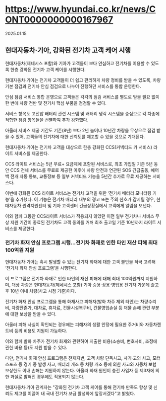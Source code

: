# https://www.hyundai.co.kr/news/CONT0000000000167967

2025.01.15

## 현대자동차·기아, 강화된 전기차 고객 케어 시행

현대자동차(제네시스 포함)와 기아가 고객들이 보다 안심하고 전기차를 이용할 수 있도록 한층 강화된 전기차 고객 케어를 시행한다.

현대자동차·기아는 전기차 고객들이 더 쉽고 편리하게 차량 정비를 받을 수 있도록, 차량 기본 점검과 전기차 안심 점검으로 나누어 진행하던 서비스를 통합 운영한다.

안심 점검 서비스 통합 운영으로 고객들은 각각의 점검 서비스를 별도로 받을 필요 없이 한 번에 차량 전반 및 전기차 핵심 부품을 점검할 수 있다.

서비스 항목도 고전압 배터리 관련 시스템 및 배터리 냉각 시스템을 중심으로 각 차종에 적합한 점검 항목들을 선별하여 추가 강화했다.

아울러 서비스 제공 기간도 기존(8년) 보다 2년 늘어나 10년간 차량을 무상으로 점검 받을 수 있어, 고객들의 전기차에 대한 신뢰도를 제고할 수 있을 것으로 기대된다.

현대자동차·기아는 전기차 고객을 대상으로 한층 강화된 CCS(커넥티드 카 서비스) 라이트 서비스를 제공한다.

CCS 라이트 서비스는 5년 무료+ 요금제에 포함된 서비스로, 최초 가입일 기준 5년 동안 CCS 전체 서비스를 무료로 제공한 이후에 차량 안전과 연관된 SOS 긴급출동, 에어백 전개 자동 통보, 교통정보 등 일부 커넥티드 기능을 5년간 추가로 무료 제공하는 서비스다.

이번에 강화된 CCS 라이트 서비스는 전기차 고객을 위한 ‘전기차 배터리 모니터링 기능’을 추가했다. 이 기능은 전기차 배터리 내부의 경고 또는 주의 신호가 감지될 경우, 현대자동차 원격지원센터 및 기아 고객센터 긴급상황실에서 고객에게 알림을 보낸다.

이와 함께 그동안 CCS라이트 서비스가 적용되지 않았던 이전 일부 전기차나 서비스 무상 지원 기간이 종료된 전기차도 고객 동의를 거쳐 최초 출고일 기준 10년까지 라이트 서비스를 제공한다.

### 전기차 화재 안심 프로그램 시행…전기차 화재로 인한 타인 재산 피해 최대 100억원 지원

현대자동차·기아는 혹시 발생할 수 있는 전기차 화재에 대한 고객 불안을 적극 고려해 ‘전기차 화재 안심 프로그램’을 시행한다.

이 프로그램은 전기차 화재로 인한 타인의 재산 피해에 대해 최대 100억원까지 지원하며, 대상 차종은 현대자동차(제네시스 포함)·기아 승용·상용·영업용 전기차 가운데 출고 후 10년 이내 차량(사고 시점 기준)이다.

전기차 화재 안심 프로그램을 통해 화재사고 피해자(발화 차주 제외 타인)는 차량수리비, 차량잔존가, 대차료, 휴차료, 건물시설복구비, 건물영업손실 등 재물 손해 관련 부분에 대한 보상을 받을 수 있다.

아울러 피해 사실이 확인되는 경우에는 피해자의 생활 안정에 필요한 주거비와 자동차렌트비 등의 비용도 지원이 가능하다.

이와 함께 발화 차주가 전기차 화재와 관련하여 지출한 비용(소송비, 변호사비, 조정에 관한 비용 등)도 지원 받을 수 있다.

다만, 전기차 화재 안심 프로그램은 천재지변, 고객 차량 단독사고, 사기·고의 사고, 모터스포츠 등 경기 중 발생 사고, 배터리 개조 등 차량 개조 등에 의한 사고와 자동차 보험 보상한도 이내 손해는 지원하지 않는다. 아울러 화재 원인이 충전 사업자 등 제3자에 의한 과실로 밝혀진 경우에도 적용되지 않는다.

현대자동차∙기아 관계자는 "강화된 전기차 고객 케어를 통해 전기차 만족도 향상 및 신뢰도 제고를 이끌어 내 국내 전기차 보급 활성화에 앞장서겠다"고 밝혔다.